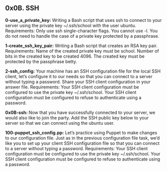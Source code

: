 ## 0x0B. SSH


**0-use_a_private_key:** Writing a Bash script that uses ssh to connect to your server using the private key ~/.ssh/school with the user ubuntu.
Requirements:
Only use ssh single-character flags.
You cannot use -l.
You do not need to handle the case of a private key protected by a passphrase.


**1-create_ssh_key_pair:** Writing a Bash script that creates an RSA key pair.
Requirements:
Name of the created private key must be school.
Number of bits in the created key to be created 4096.
The created key must be protected by the passphrase betty.


**2-ssh_config:** Your machine has an SSH configuration file for the local SSH client, let’s configure it to our needs so that you can connect to a server without typing a password. Share your SSH client configuration in your answer file.
Requirements:
Your SSH client configuration must be configured to use the private key ~/.ssh/school.
Your SSH client configuration must be configured to refuse to authenticate using a password.


**0x0B-ssh:** Now that you have successfully connected to your server, we would also like to join the party.
Add the SSH public key below to your server so that we can connect using the ubuntu user.


**100-puppet_ssh_config.pp:** Let’s practice using Puppet to make changes to our configuration file. Just as in the previous configuration file task, we’d like you to set up your client SSH configuration file so that you can connect to a server without typing a password.
Requirements:
Your SSH client configuration must be configured to use the private key ~/.ssh/school.
Your SSH client configuration must be configured to refuse to authenticate using a password.

